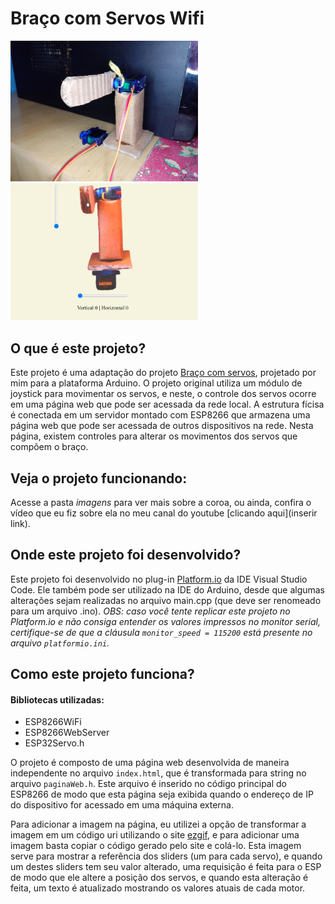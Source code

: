 # Braço com Servos Wifi

<img src = "imagens/braco1.jpeg" width = 300>
<img src = "imagens/tela.png" width = 300>

## O que é este projeto?
Este projeto é uma adaptação do projeto [Braço com servos](https://github.com/LelePG/Arduino/tree/master/Braco_Servos), projetado por mim para a plataforma Arduino. O projeto original utiliza um módulo de joystick para movimentar os servos, e neste, o controle dos servos ocorre em uma página web que pode ser acessada da rede local. A estrutura fícisa é conectada em um servidor montado com ESP8266 que armazena uma página web que pode ser acessada de outros dispositivos na rede. Nesta página, existem controles para alterar os movimentos dos servos que compõem o braço.

## Veja o projeto funcionando:
Acesse a pasta *imagens* para ver mais sobre a coroa, ou ainda, confira o vídeo que eu fiz sobre ela no meu canal do youtube [clicando aqui](inserir link).

## Onde este projeto foi desenvolvido?
Este projeto foi desenvolvido no plug-in [Platform.io](https://platformio.org/) da IDE Visual Studio Code. Ele também pode ser utilizado na IDE do Arduino, desde que algumas alterações sejam realizadas no arquivo main.cpp (que deve ser renomeado para um arquivo .ino). *OBS: caso você tente replicar este projeto no Platform.io e não consiga entender os valores impressos no monitor serial, certifique-se de que a cláusula `monitor_speed = 115200` está presente no arquivo `platformio.ini`.*

## Como este projeto funciona?
#### Bibliotecas utilizadas:
  * ESP8266WiFi
  * ESP8266WebServer
  * ESP32Servo.h

O projeto é composto de uma página web desenvolvida de maneira independente no arquivo `index.html`, que é transformada para string no arquivo `paginaWeb.h`. Este arquivo é inserido no código principal do ESP8266 de modo que esta página seja exibida quando o endereço de IP do dispositivo for acessado em uma máquina externa. 

Para adicionar a imagem na página, eu utilizei a opção de transformar a imagem em um código uri utilizando o site [ezgif](https://ezgif.com/image-to-datauri/ezgif-3-e014124f0b44.png), e para adicionar uma imagem basta copiar o código gerado pelo site e colá-lo. Esta imagem serve para mostrar a referência dos sliders (um para cada servo), e quando um destes sliders tem seu valor alterado, uma requisição é feita para o ESP de modo que ele altere a posição dos servos, e quando esta alteração é feita, um texto é atualizado mostrando os valores atuais de cada motor. 
